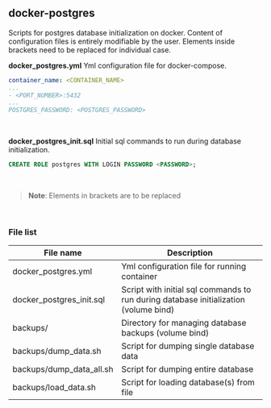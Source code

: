 ## docker-postgres

Scripts for postgres database initialization on docker.
Content of configuration files is entirely modifiable by the user. Elements inside brackets need to be replaced for individual case.
<br>

**docker_postgres.yml**
Yml configuration file for docker-compose. 
```yaml
container_name: <CONTAINER_NAME>
...
- <PORT_NUMBER>:5432
...
POSTGRES_PASSWORD: <POSTGRES_PASSWORD>
```
<br>

**docker_postgres_init.sql**
Initial sql commands to run during database initialization.
```sql
CREATE ROLE postgres WITH LOGIN PASSWORD <PASSWORD>;
```
<br>

> **Note**: Elements in brackets are to be replaced

<br>

### File list
|File name                 |Description |
|--------------------------|------------|
|docker_postgres.yml       |Yml configuration file for running container |
|docker_postgres_init.sql  |Script with initial sql commands to run during database initialization (volume bind) |
|backups/                  |Directory for managing database backups (volume bind) |
|backups/dump_data.sh      |Script for dumping single database data      |
|backups/dump_data_all.sh  |Script for dumping entire database           |
|backups/load_data.sh      |Script for loading database(s) from file     |
